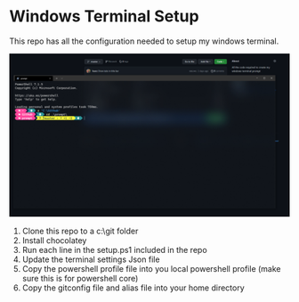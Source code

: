 # Windows Terminal Setup 

This repo has all the configuration needed to setup my windows terminal. 

![prompt](./prompt.PNG)

1. Clone this repo to a c:\git folder
1. Install chocolatey 
1. Run each line in the setup.ps1 included in the repo
1. Update the terminal settings Json file
1. Copy the powershell profile file into you local powershell profile (make sure this is for powershell core)
1. Copy the gitconfig file and alias file into your home directory

